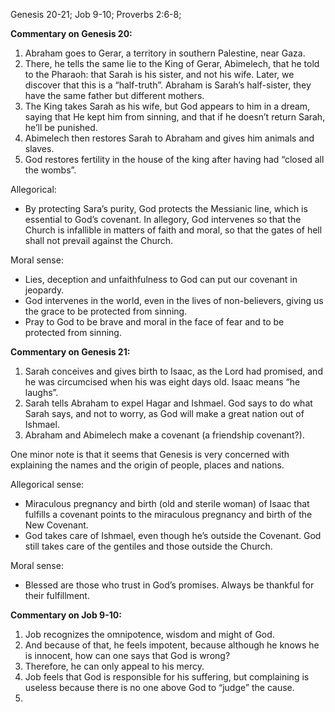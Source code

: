 Genesis 20-21; Job 9-10; Proverbs 2:6-8;

**Commentary on Genesis 20:**
1. Abraham goes to Gerar, a territory in southern Palestine, near Gaza.
2. There, he tells the same lie to the King of Gerar, Abimelech, that he told to the Pharaoh: that Sarah is his sister, and not his wife. Later, we discover that this is a “half-truth”. Abraham is Sarah’s half-sister, they have the same father but different mothers.
3. The King takes Sarah as his wife, but God appears to him in a dream, saying that He kept him from sinning, and that if he doesn’t return Sarah, he’ll be punished.
4. Abimelech then restores Sarah to Abraham and gives him animals and slaves.
5. God restores fertility in the house of the king after having had “closed all the wombs”.

Allegorical:
- By protecting Sara’s purity, God protects the Messianic line, which is essential to God’s covenant. In allegory, God intervenes so that the Church is infallible in matters of faith and moral, so that the gates of hell shall not prevail against the Church.

Moral sense:
- Lies, deception and unfaithfulness to God can put our covenant in jeopardy.
- God intervenes in the world, even in the lives of non-believers, giving us the grace to be protected from sinning.
- Pray to God to be brave and moral in the face of fear and to be protected from sinning.

**Commentary on Genesis 21:**
1. Sarah conceives and gives birth to Isaac, as the Lord had promised, and he was circumcised when his was eight days old. Isaac means “he laughs”.
2. Sarah tells Abraham to expel Hagar and Ishmael. God says to do what Sarah says, and not to worry, as God will make a great nation out of Ishmael.
3. Abraham and Abimelech make a covenant (a friendship covenant?).

One minor note is that it seems that Genesis is very concerned with explaining the names and the origin of people, places and nations.

Allegorical sense:
- Miraculous pregnancy and birth (old and sterile woman) of Isaac that fulfills a covenant points to the miraculous pregnancy and birth of the New Covenant.
- God takes care of Ishmael, even though he’s outside the Covenant. God still takes care of the gentiles and those outside the Church.

Moral sense:
- Blessed are those who trust in God’s promises. Always be thankful for their fulfillment.

**Commentary on Job 9-10:**
1. Job recognizes the omnipotence, wisdom and might of God.
2. And because of that, he feels impotent, because although he knows he is innocent, how can one says that God is wrong?
3. Therefore, he can only appeal to his mercy.
4. Job feels that God is responsible for his suffering, but complaining is useless because there is no one above God to “judge” the cause.
5. 